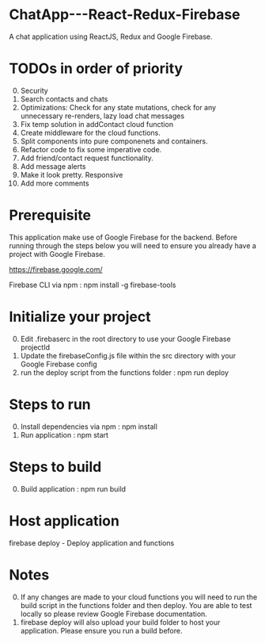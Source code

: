 # ChatApp---React-Redux-Firebase
A chat application using ReactJS, Redux and Google Firebase.

# TODOs in order of priority
0. Security
1. Search contacts and chats
2. Optimizations: Check for any state mutations, check for any unnecessary re-renders, lazy load chat messages
3. Fix temp solution in addContact cloud function
4. Create middleware for the cloud functions.
5. Split components into pure componenets and containers.
6. Refactor code to fix some imperative code.
7. Add friend/contact request functionality.
8. Add message alerts
9. Make it look pretty. Responsive
10. Add more comments

# Prerequisite
This application make use of Google Firebase for the backend. Before running through the steps below you will need to ensure you already have a project with Google Firebase.

https://firebase.google.com/

Firebase CLI via npm : npm install -g firebase-tools

# Initialize your project
0. Edit .firebaserc in the root directory to use your Google Firebase projectId
1. Update the firebaseConfig.js file within the src directory with your Google Firebase config
2. run the deploy script from the functions folder : npm run deploy

# Steps to run
0. Install dependencies via npm : npm install
1. Run application : npm start

# Steps to build
0. Build application : npm run build

# Host application
firebase deploy - Deploy application and functions

# Notes

0. If any changes are made to your cloud functions you will need to run the build script in the functions folder and then deploy. You are able to test locally so please review Google Firebase documentation.
1. firebase deploy will also upload your build folder to host your application. Please ensure you run a build before.
